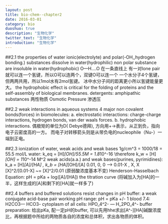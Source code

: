 ```yaml
---
layout: post
title: bio-chem--chapter2
date: 2016-03-01
category: bio
duoshuo: true
description: "生物化学"
twitter_text: "生物化学"
introduction: "生物化学"
---
```


##2.1 the properties of water
ionic(electrolyte) and polar(-OH,,hydrogen bonding.) substances dissolve in water(hydrophilic)
non polar substance are insoluble in water(hydrophobic)
O—H….O 在一条直线上
有一对lone pair就可以连一个氢键，所以O可以连两个，双键O可以连一个
一个水分子4个氢键，但两两共用，所以1mol水有2mol氢键。
冰中水分子间的距离更小所以氢键能量更大。
the hydrophobic effect is critical for the folding of proteins and the self-assembly of biological membranes.
detergents: amphipathic substances 两性物质 Osmotic Pressure 渗透压

##2.2 weak interactions in aqueous systems
4 major non covalent bonds(forces) in biomolecules:
a. electrostatic interactions: charge-charge interactions, hydrogen bonds, van der waals forces.
b. hydrophobic interactions.
偶极矩的单位为D( Debye德拜), 方向用+->表示，从正到负，指向电子云密度高的一方。
而电子对转移箭头则是从带负电的nucleophile（Nu-）一端到正电。

##2.3 ionization of water, weak acids and weak bases
1g/cm^3 = 1000/18 = 55.5 mol/L
water: k_eq = [H]*[OH]/55.5M = 1.8*10^-16 \therefore k_w = [H]*[OH] = 1*10^-14 M^2
weak acids(a.a.) and weak bases(purines, pyrimidines):
k_a = [H]*[A]/[HA]  ,  k_b = [HA]*[OH]/[A]
0.01, 0, 0 —> 0.01-X , X, X   [X]^2/[0.01-X] ~= [X]^2/0.01 (原弱酸浓度基本不变)
Henderson-Hasselbach Equation: pH = pKa + log([A]/[HA])
the titration curve (将碱加入为[HA]的一半，这样生成的[A]和剩下的[HA]就一样多了)

##2.4 buffers and buffered solutions resist changes in pH
buffer: a weak conjugate acid-base pair
working pH range: pH = pKa +/- 1
blood 7.4: H2CO3— HCO3-
cytoplasm of all cells: HPO_4^2- — H_2PO_4^-
buffer preparation: 给出pKa, 配一定pH的buffer, 可以先用hhe求出[A^-][HA]碱酸浓度比，再根据题中所给的两物质各自的浓度和总体积，求出各物质的体积。